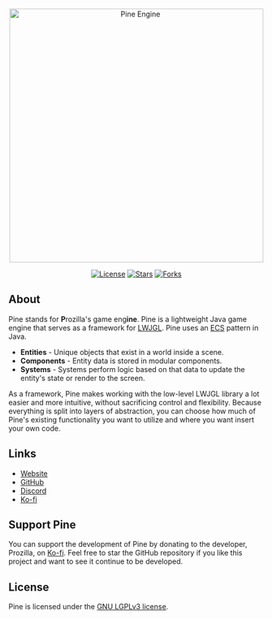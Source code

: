 <div align="center">
 <br />
 <p>
  <a href="https://pine.prozilla.dev/"><img src="https://pine.prozilla.dev/logo-dark.svg" width="500" alt="Pine Engine" /></a>
 </p>
 <p>
  <a href="https://github.com/Prozilla/Pine/blob/main/LICENSE"><img alt="License" src="https://img.shields.io/github/license/Prozilla/Pine?style=flat-square&color=FF4D5B&label=License"></a>
  <a href="https://github.com/Prozilla/Pine"><img alt="Stars" src="https://img.shields.io/github/stars/Prozilla/Pine?style=flat-square&color=FED24C&label=%E2%AD%90"></a>
  <a href="https://github.com/Prozilla/Pine"><img alt="Forks" src="https://img.shields.io/github/forks/Prozilla/Pine?style=flat-square&color=4D9CFF&label=Forks&logo=github"></a>
 </p>
</div>

## About

Pine stands for **P**rozilla's game eng**ine**.
Pine is a lightweight Java game engine that serves as a framework for [LWJGL](https://www.lwjgl.org/).
Pine uses an [ECS](https://en.wikipedia.org/wiki/Entity_component_system) pattern in Java.

- **Entities** - Unique objects that exist in a world inside a scene.
- **Components** - Entity data is stored in modular components.
- **Systems** - Systems perform logic based on that data to update the entity's state or render to the screen.

As a framework, Pine makes working with the low-level LWJGL library a lot easier and more intuitive, without sacrificing control and flexibility.
Because everything is split into layers of abstraction, you can choose how much of Pine's existing functionality you want to utilize
and where you want insert your own code.
  
## Links

- [Website](https://pine.prozilla.dev/)
- [GitHub](https://github.com/Prozilla/Pine)
- [Discord](https://discord.gg/JwbyQP4tdz)
- [Ko-fi](https://ko-fi.com/prozilla)

## Support Pine

You can support the development of Pine by donating to the developer, Prozilla, on [Ko-fi](https://ko-fi.com/prozilla).
Feel free to star the GitHub repository if you like this project and want to see it continue to be developed.

## License

Pine is licensed under the [GNU LGPLv3 license](./LICENSE).
